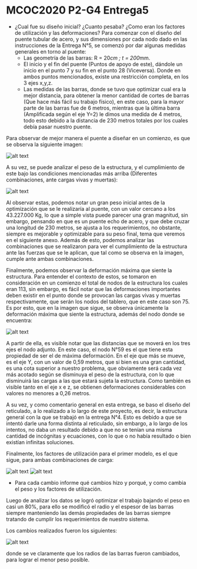 # MCOC2020 P2-G4 Entrega5

- ¿Cual fue su diseño inicial? ¿Cuanto pesaba? ¿Como eran los factores de utilización y las deformaciones?
Para comenzar con el diseño del puente tubular de acero, y sus dimensiones por cada nodo dado en las instrucciones de la Entrega N°5, se comenzó por dar algunas medidas generales en torno al puente:
  * Las geometría de las barras: R = 20*cm ; t = 200*mm.
  * El inicio y el fin del puente (Puntos de apoyo de este), dándole un inicio en el punto 7 y su fin en el punto 28 (Viceversa). Donde en ambos puntos mencionados, existe una restricción completa, en los 3 ejes x,y,z. 
  * Las medidas de las barras, donde se tuvo que optimizar cual era la mejor distancia, para obtener la menor cantidad de cortes de barras (Que hace más fácil su trabajo físico), en este caso, para la mayor parte de las barras fue de 6 metros, mientras que la última barra (Amplificada según el eje Y=2) le dimos una medida de 4 metros, todo esto debido a la distancia de 230 metros totales por los cuales debía pasar nuestro puente. 

Para observar de mejor manera el puente a diseñar en un comienzo, es que se observa la siguiente imagen: 

![alt text](https://github.com/vjguzman/MCOC2020_P2_G4_Entrega5/blob/main/Informe/reticulado.jpeg)

A su vez, se puede analizar el peso de la estructura, y el cumplimiento de este bajo las condiciones mencionadas más arriba (Diferentes combinaciones, ante cargas vivas y muertas): 

![alt text](https://github.com/vjguzman/MCOC2020_P2_G4_Entrega5/blob/main/Informe/comprobar%20si%20cumple.jpeg)

Al observar estas, podemos notar un gran peso inicial antes de la optimización que se le realizaría al puente, con un valor cercano a los 43.227.000 Kg, lo que a simple vista puede parecer una gran magnitud, sin embargo, pensando en que es un puente echo de acero, y que debe cruzar una longitud de 230 metros, se ajusta a los requerimientos, no obstante, siempre es mejorable y optimizable para su peso final, tema que veremos en el siguiente anexo. Además de esto, podemos analizar las combinaciones que se realizaron para ver el cumplimiento de la estructura ante las fuerzas que se le aplican, que tal como se observa en la imagen, cumple ante ambas combinaciones. 

Finalmente, podemos observar la deformación máxima que siente la estructura. Para entender el contexto de estos, se tomaron en consideración en un comienzo el total de nodos de la estructura los cuales eran 113, sin embargo, es fácil notar que las deformaciones importantes deben existir en el punto donde se provocan las cargas vivas y muertas respectivamente, que serán los nodos del tablero, que en este caso son 75. Es por esto, que en la imagen que sigue, se observa únicamente la deformación máxima que siente la estructura, además del nodo donde se encuentra: 

![alt text](https://github.com/vjguzman/MCOC2020_P2_G4_Entrega5/blob/main/Informe/deformacion%20maxima.jpeg)

A partir de ella, es visible notar que las distancias que se moverá en los tres ejes el nodo adjunto. En este caso, el nodo N°59 es el que tiene esta propiedad de ser el de máxima deformación. En el eje que más se mueve, es el eje Y, con un valor de 0,59 metros, que si bien es una gran cantidad, es una cota superior a nuestro problema, que obviamente será cada vez más acotado según se disminuya el peso de la estructura, con lo que disminuirá las cargas a las que estará sujeta la estructura. Como también es visible tanto en el eje x e z, se obtienen deformaciones considerables con valores no menores a 0,26 metros. 

A su vez, y como comentario general en esta entrega, se baso el diseño del reticulado, a lo realizado a lo largo de este proyecto, es decir, la estructura general con la que se trabajó en la entrega N°4. Esto es debido a que se intentó darle una forma distinta al reticulado, sin embargo, a lo largo de los intentos, no daba un resultado debido a que no se tenían una misma cantidad de incógnitas y ecuaciones, con lo que o no había resultado o bien existían infinitas soluciones.

Finalmente, los factores de utilización para el primer modelo, es el que sigue, para ambas combinaciones de carga:

![alt text](https://github.com/vjguzman/MCOC2020_P2_G4_Entrega5/blob/main/Informe/Fu_Caso1.png)
![alt text](https://github.com/vjguzman/MCOC2020_P2_G4_Entrega5/blob/main/Informe/Fu_Caso2.png)

- Para cada cambio informe qué cambios hizo y porqué, y como cambia el peso y los factores de utilización. 

Luego de analizar los datos se logró optimizar el trabajo bajando el peso en casi un 80%, para ello se modificó el radio y el espesor de las barras siempre manteniendo las demás propiedades de las barras siempre tratando de  cumplir los requerimientos de nuestro sistema.

Los cambios realizados fueron los siguientes:

![alt text](https://github.com/vjguzman/MCOC2020_P2_G4_Entrega5/blob/main/Informe/propiedades.jpeg)

donde se ve claramente que los radios de las barras fueron cambiados, para lograr el menor peso posible.
